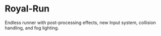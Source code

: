 # Royal-Run
Endless runner with post-processing effects, new Input system, collision handling, and fog lighting.
